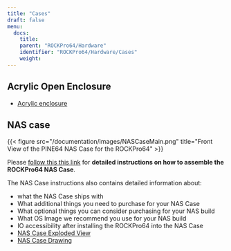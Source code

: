 ```yaml
---
title: "Cases"
draft: false
menu:
  docs:
    title:
    parent: "ROCKPro64/Hardware"
    identifier: "ROCKPro64/Hardware/Cases"
    weight:
---
```


## Acrylic Open Enclosure

* [Acrylic enclosure](https://pine64.com/product/pine-a64-rockpro64-acrylic-open-enclosure)

## NAS case

{{< figure src="/documentation/images/NASCaseMain.png" title="Front View of the PINE64 NAS Case for the ROCKPro64" >}}

Please [follow this this link](/documentation/Accessories/Cases/NASCase) for **detailed instructions on how to assemble the ROCKPro64 NAS Case**.

The NAS Case instructions also contains detailed information about:

* what the NAS Case ships with
* What additional things you need to purchase for your NAS Case
* What optional things you can consider purchasing for your NAS build
* What OS Image we recommend you use for your NAS build
* IO accessibility after installing the ROCKPro64 into the NAS Case
* [NAS Case Exploded View](https://files.pine64.org/doc/rockpro64/ROCKPro64%20NAS%20Case%20Exploded%20View%20Diagram.pdf)
* [NAS Case Drawing](https://files.pine64.org/doc/rockpro64/NAS%20Case%20Drawing.dwg)

